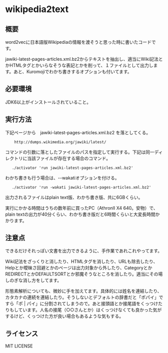 wikipedia2text
==============

## 概要 ##

word2vecに日本語版Wikipediaの情報を渡そうと思った時に書いたコードです。

jawiki-latest-pages-articles.xml.bz2からテキストを抽出し、適当にWiki記法とかHTMLタグとかいらなそうな表記とかを削って、１ファイルとして出力します。あと、Kuromojiでわかち書きするオプションも付いてます。

## 必要環境 ##

JDK6以上がインストールされていること。

## 実行方法 ##

下記ページから　jawiki-latest-pages-articles.xml.bz2 を落としてくる。

        http://dumps.wikimedia.org/jawiki/latest/

コマンドの引数に落としたファイルのパスを指定して実行する。下記は同一ディレクトリに当該ファイルが存在する場合のコマンド。

       ./activator 'run jawiki-latest-pages-articles.xml.bz2'

わかち書きも行う場合は、--wakatiオプションを付ける。

       ./activator 'run -wakati jawiki-latest-pages-articles.xml.bz2'

出力されるファイルはplain text版、わかち書き版、共に6GBくらい。

実行にかかる時間はうちの数年前に買ったPC（AthronⅡ X4 640。安物）で、plain textの出力が40分くらい、わかち書き版だと6時間くらいと大変長時間かかります。

## 注意点 ##

できるだけそれっぽい文書を出力できるように、手作業であれこれやってます。

Wiki記法をざっくりと消したり、HTMLタグを消したり、URLも除去したり、Helpとか曖昧さ回避とかのページは出力対象から外したり、CategoryとかREDIRECTとかDEFAULTSORTとか邪魔そうなところを消したり。適当にその場しのぎな消し方をしてます。

形態素解析についても、微妙に手を加えてます。具体的には姓名を連結したり、カタカナの連続を連結したり。そうしないとデフォルトの辞書だと「ポパイ」ですら「ポ | パイ」に分割されてしまうので。あと接頭語とか接尾語をくっつけたりもしています。人名の接尾（○○さんとか）はくっつけなくても良かった気がするけど、くっつけた方が良い場合もあるような気もする。

## ライセンス ##

MIT LICENSE


